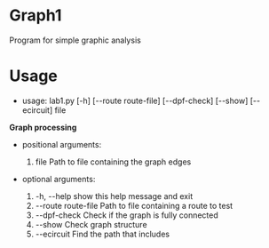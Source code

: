 # Graph1 

Program for simple graphic analysis

# Usage

* usage: lab1.py [-h] [--route route-file] [--dpf-check] [--show] [--ecircuit] file

**Graph processing**

* positional arguments:
  1. file                Path to file containing the graph edges

* optional arguments:
  1. -h, --help          show this help message and exit
  2. --route route-file  Path to file containing a route to test
  3. --dpf-check         Check if the graph is fully connected
  4. --show              Check graph structure
  5. --ecircuit          Find the path that includes
